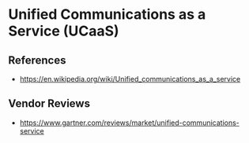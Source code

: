 
# Unified Communications as a Service (UCaaS)

## References

- https://en.wikipedia.org/wiki/Unified_communications_as_a_service


## Vendor Reviews

- https://www.gartner.com/reviews/market/unified-communications-service

